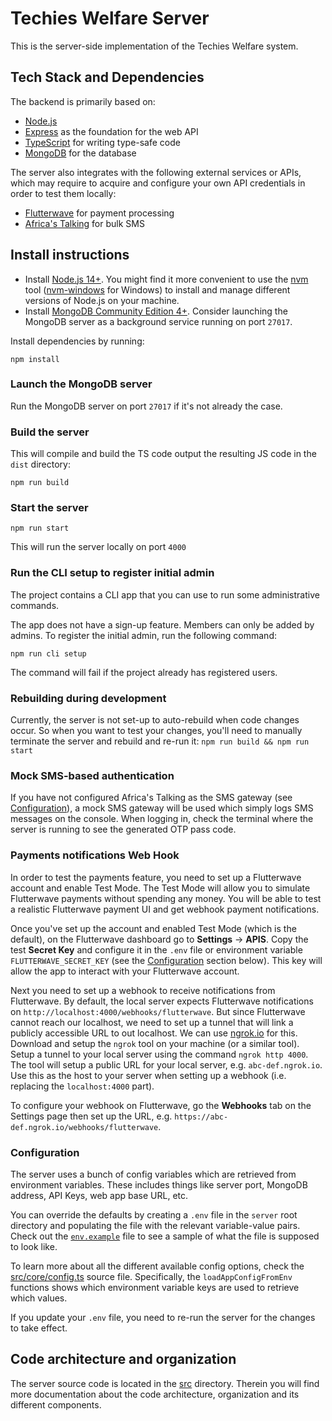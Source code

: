 # Techies Welfare Server

This is the server-side implementation of the Techies Welfare system.

## Tech Stack and Dependencies

The backend is primarily based on:
- [Node.js](https://nodejs.org/en/)
- [Express](https://expressjs.com/) as the foundation for the web API
- [TypeScript](https://www.typescriptlang.org/) for writing type-safe code
- [MongoDB](https://www.mongodb.com/) for the database

The server also integrates with the following external services or APIs, which may require to acquire and configure your own API credentials in order to test them locally:
- [Flutterwave](https://developer.flutterwave.com/docs) for payment processing
- [Africa's Talking](https://developers.africastalking.com/) for bulk SMS

## Install instructions

- Install [Node.js 14+](https://nodejs.org/en/). You might find it more convenient to use the [nvm](https://github.com/nvm-sh/nvm) tool ([nvm-windows](https://github.com/coreybutler/nvm-windows) for Windows) to install and manage different versions of Node.js on your machine.
- Install [MongoDB Community Edition 4+](https://docs.mongodb.com/manual/installation/). Consider launching the MongoDB server as a background service running on port `27017`.

Install dependencies by running:

```
npm install
```

### Launch the MongoDB server

Run the MongoDB server on port `27017` if it's not already the case.


### Build the server

This will compile and build the TS code output the resulting JS code in the `dist` directory:

```
npm run build
```

### Start the server

```
npm run start
```

This will run the server locally on port `4000`

### Run the CLI setup to register initial admin

The project contains a CLI app that you can use to run some administrative commands.

The app does not have a sign-up feature. Members can only be added by admins. To register the initial
admin, run the following command:

```
npm run cli setup
```

The command will fail if the project already has registered users.

### Rebuilding during development

Currently, the server is not set-up to auto-rebuild when code changes occur. So when you want to test your changes, you'll need to manually terminate the server and rebuild and re-run it: `npm run build && npm run start`

### Mock SMS-based authentication

If you have not configured Africa's Talking as the SMS gateway (see [Configuration](#configuration)), a mock SMS gateway will be used which simply logs SMS messages on the console. When logging in, check the terminal where the server is running to see the generated OTP pass code.

### Payments notifications Web Hook

In order to test the payments feature, you need to set up a Flutterwave account and enable Test Mode. The Test Mode will allow you to simulate Flutterwave payments without spending any money. You will be able to test a realistic Flutterwave payment UI and get webhook payment notifications.

Once you've set up the account and enabled Test Mode (which is the default), on the Flutterwave dashboard go to **Settings** -> **APIS**. Copy the test **Secret Key** and configure it in the `.env` file or environment variable `FLUTTERWAVE_SECRET_KEY` (see the [Configuration](#configuration) section below). This key will allow the app to interact with your Flutterwave account.

Next you need to set up a webhook to receive notifications from Flutterwave. By default, the local server expects Flutterwave notifications on `http://localhost:4000/webhooks/flutterwave`. But since Flutterwave cannot reach our localhost, we need to set up a tunnel that will link a publicly accessible URL to out localhost. We can use [ngrok.io](https://ngrok.io/) for this. Download and setup the `ngrok` tool on your machine (or a similar tool). Setup a tunnel to your local server using the command `ngrok http 4000`. The tool will setup a public URL for your local server, e.g. `abc-def.ngrok.io`. Use this as the host to your server when setting up a webhook (i.e. replacing the `localhost:4000` part).

To configure your webhook on Flutterwave, go the **Webhooks** tab on the Settings page then set up the URL, e.g. `https://abc-def.ngrok.io/webhooks/flutterwave`.

### Configuration

The server uses a bunch of config variables which are retrieved from environment variables. These includes things like server port, MongoDB address, API Keys, web app base URL, etc.

You can override the defaults by creating a `.env` file in the `server` root directory and populating the file with the relevant variable-value pairs. Check out the [`env.example`](./env.example) file to see a sample of what the file is supposed to look like.

To learn more about all the different available config options, check the [src/core/config.ts](./src/core/config.ts) source file. Specifically, the `loadAppConfigFromEnv` functions shows which environment variable keys are used to retrieve which values.

If you update your `.env` file, you need to re-run the server for the changes to take effect.

## Code architecture and organization

The server source code is located in the [src](./src) directory. Therein you will find more documentation about the code architecture, organization and its different components.
